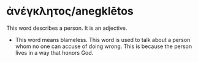 # ἀνέγκλητος/anegklētos
This word describes a person. It is an adjective.
* This word means blameless. This word is used to talk about a person whom no one can accuse of doing wrong. This is because the person lives in a way that honors God.
